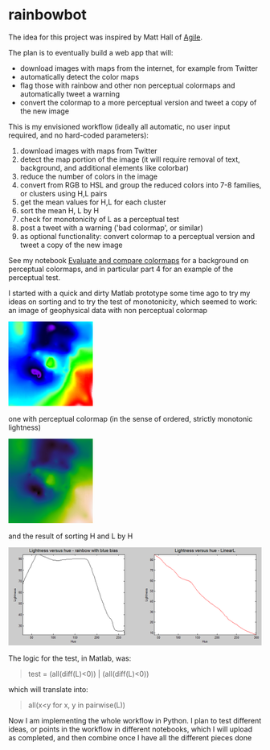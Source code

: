 # rainbowbot

The idea for this project was inspired by Matt Hall of [Agile](http://www.agilegeoscience.com/who/).

The plan is to eventually build a web app that will: 
- download images with maps from the internet, for example from Twitter
- automatically detect the color maps
- flag those with rainbow and other non perceptual colormaps and automatically tweet a warning
- convert the colormap to a more perceptual version and tweet a copy of the new image

This is my envisioned workflow (ideally all automatic, no user input required, and no hard-coded parameters):

1. download images with maps from Twitter
2. detect the map portion of the image (it will require removal of text, background, and additional elements like colorbar)
3. reduce the number of colors in the image
4. convert from RGB to HSL and group the reduced colors into 7-8 families, or clusters using H,L pairs 
5. get the mean values for H,L for each cluster
6. sort the mean H, L by H
7. check for monotonicity of L as a perceptual test
8. post a tweet with a warning ('bad colormap', or similar)
8. as optional functionality: convert colormap to a perceptual version and tweet a copy of the new image 

See my notebook [Evaluate and compare colormaps](https://github.com/seg/tutorials-2014/blob/master/1408_Evaluate_and_compare_colormaps/How_to_evaluate_and_compare_colormaps.ipynb) for a background on perceptual colormaps, and in particular part 4 for an example of the perceptual test.

I started with a quick and dirty Matlab prototype some time ago to try my ideas on sorting and to try the test of monotonicity, which seemed to work:
an image of geophysical data with non perceptual colormap 

![Jet](https://github.com/mycarta/rainbowbot/blob/master/images4README/rainbow_blues_tight.png)

one with perceptual colormap (in the sense of ordered, strictly monotonic lightness)

![LinearL](https://github.com/mycarta/rainbowbot/blob/master/images4README/LinearL_tight.png)

and the result of sorting H and L by H

![sort](https://github.com/mycarta/rainbowbot/blob/master/images4README/H_vs_L_sorted_by_H.PNG)

The logic for the test, in Matlab, was:
> test = (all(diff(L)<0)) | (all(diff(L)<0))

which will translate into:
> all(x<y for x, y in pairwise(L))

Now I am implementing the whole workflow in Python. I plan to test different ideas, or points in the workflow  in different notebooks, which I will upload as completed, and then combine once I have all the different pieces done
